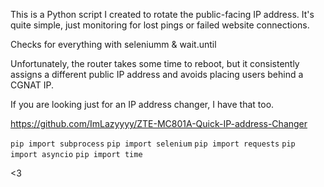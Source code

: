 This is a Python script I created to rotate the public-facing IP address. It's quite simple, just monitoring for lost pings or failed website connections.

Checks for everything with seleniumm & wait.until

Unfortunately, the router takes some time to reboot, but it consistently assigns a different public IP address and avoids placing users behind a CGNAT IP.

If you are looking just for an IP address changer, I have that too. 

https://github.com/ImLazyyyy/ZTE-MC801A-Quick-IP-address-Changer

```pip import subprocess```
```pip import selenium```
```pip import requests```
```pip import asyncio```
```pip import time```

<3
